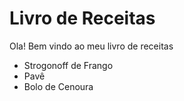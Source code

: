# Livro de Receitas
Ola! Bem vindo ao meu livro de receitas
 - Strogonoff de Frango
 - Pavê
 - Bolo de Cenoura
